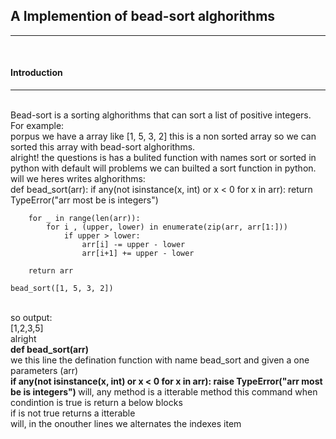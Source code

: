 
<h2><b>A Implemention of bead-sort alghorithms</b></h2>
<hr>
<br>
<h4><b>Introduction</b></h4>
<hr>
<br>
<span>Bead-sort is a sorting alghorithms that can sort a list of positive integers.</span>
<span><br>For example:<br></span>
<span>porpus we have a array like [1, 5, 3, 2] this is a non sorted array so we can sorted this array with bead-sort alghorithms.</span>
<span><br> alright! the questions is has a bulited function with names sort or sorted in python with default will problems we can builted a sort function in python.</span>
<span><br> will we heres writes alghorithms:<br></span>
<span>
    def bead_sort(arr):
        if any(not isinstance(x, int) or x < 0 for x in arr):
            return TypeError("arr most be is integers")

        for _ in range(len(arr)):
            for i , (upper, lower) in enumerate(zip(arr, arr[1:]))
                if upper > lower:
                    arr[i] -= upper - lower
                    arr[i+1] += upper - lower

        return arr

    bead_sort([1, 5, 3, 2])
</span>
<span>
    <br>so output:<br>
</span>
<span>
    [1,2,3,5]
</span>

<span>
    <br> alright <br>
    <b>def bead_sort(arr)</b>
    <br>
    we this line the defination function with name bead_sort and given a one parameters (arr)
    <br>
    <b>
        if any(not isinstance(x, int) or x < 0 for x in arr):
            raise TypeError("arr most be is integers")
    </b>
    will, 
    any method is a itterable method this command when condintion is true is return a below blocks
    <br> if is not true returns a itterable
    <br>
    will, in the onouther lines we alternates the indexes item
</span>